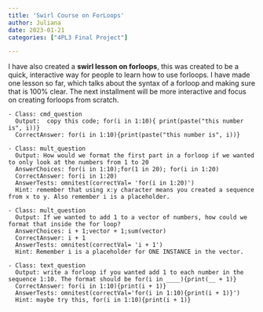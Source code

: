 ```yaml
---
title: 'Swirl Course on ForLoops'
author: Juliana
date: 2023-01-21
categories: ["4PL3 Final Project"]

---
```


I have also created a **swirl lesson on forloops**, this was created to be a quick, interactive way for people to learn how to use forloops. I have made one lesson so far, which talks about the syntax of a forloop and making sure that is 100% clear. The next installment will be more interactive and focus on creating forloops from scratch. 

```
- Class: cmd_question
  Output:  copy this code; for(i in 1:10){ print(paste("this number is", i))}
  CorrectAnswer: for(i in 1:10){print(paste("this number is", i))}

- Class: mult_question
  Output: How would we format the first part in a forloop if we wanted to only look at the numbers from 1 to 20
  AnswerChoices: for(i in 1:10);for(1 in 20); for(i in 1:20)
  CorrectAnswer: for(i in 1:20)
  AnswerTests: omnitest(correctVal= 'for(i in 1:20)')
  Hint: remember that using x:y character means you created a sequence from x to y. Also remember i is a placeholder. 

- Class: mult_question
  Output: If we wanted to add 1 to a vector of numbers, how could we format that inside the for loop?
  AnswerChoices: i + 1;vector + 1;sum(vector)
  CorrectAnswer: i + 1
  AnswerTests: omnitest(correctVal= 'i + 1')
  Hint: Remember i is a placeholder for ONE INSTANCE in the vector.

- Class: text_question
  Output: write a forloop if you wanted add 1 to each number in the sequence 1:10. The format should be for(i in ____){print(__ + 1)}
  CorrectAnswer: for(i in 1:10){print(i + 1)}
  AnswerTests: omnitest(correctVal='for(i in 1:10){print(i + 1)}')
  Hint: maybe try this, for(i in 1:10){print(i + 1)}

```
